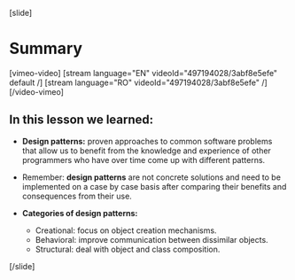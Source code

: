 [slide]
# Summary

[vimeo-video]
[stream language="EN" videoId="497194028/3abf8e5efe" default /]
[stream language="RO" videoId="497194028/3abf8e5efe"  /]
[/video-vimeo]

## In this lesson we learned:

- **Design patterns:** proven approaches to common software problems that allow us to benefit from the knowledge and experience of other programmers who have over time come up with different patterns.

- Remember: **design patterns** are not concrete solutions and need to be implemented on a case by case basis after comparing their benefits and consequences from their use. 

- **Categories of design patterns:**
    - Creational: focus on object creation mechanisms.
    - Behavioral: improve communication between dissimilar objects.
    - Structural: deal with object and class composition.


[/slide]